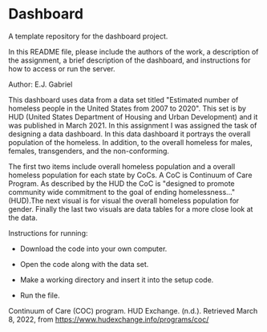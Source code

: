 # Dashboard
A template repository for the dashboard project.

In this README file, please include the authors of the work, a description of the assignment, a brief description of the dashboard, and instructions for how to access or run the server.

Author: E.J. Gabriel

This dashboard uses data from a data set titled "Estimated number of homeless people in the United States from 2007 to 2020". This set is by HUD (United States Department of Housing and Urban Development) and it was published in March 2021. In this assignment I was assigned the task of designing a data dashboard. In this data dashboard it portrays the overall population of the homeless. In addition, to the overall homeless for males, females, transgenders, and the non-conforming. 

The first two items include overall homeless population and a overall homeless population for each state by CoCs. A CoC is Continuum of Care Program. As described by the HUD the CoC is "designed to promote community wide commitment to the goal of ending homelessness..." (HUD).The next visual is for visual the overall homeless population for gender. Finally the last two visuals are data tables for a more close look at the data. 

Instructions for running:

- Download the code into your own computer.

- Open the code along with the data set. 

- Make a working directory and insert it into the setup code. 

- Run the file. 

Continuum of Care (COC) program. HUD Exchange. (n.d.). Retrieved March 8, 2022, from https://www.hudexchange.info/programs/coc/ 